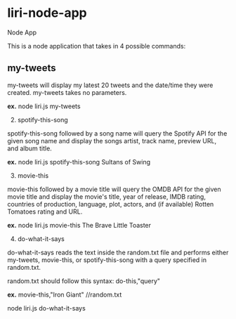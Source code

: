 # liri-node-app
Node App

This is a node application that takes in 4 possible commands:

<h2>my-tweets</h2>

my-tweets will display my latest 20 tweets and the date/time they were created. my-tweets takes no parameters.

<strong>ex.</strong> node liri.js my-tweets

2) spotify-this-song

spotify-this-song followed by a song name will query the Spotify API for the given song name and display the songs artist, track name, preview URL, and album title.

<strong>ex.</strong> node liri.js spotify-this-song Sultans of Swing

3) movie-this

movie-this followed by a movie title will query the OMDB API for the given movie title and display the movie's title, year of release, IMDB rating, countries of production, language, plot, actors, and (if available) Rotten Tomatoes rating and URL.

<strong>ex.</strong> node liri.js movie-this The Brave Little Toaster

4) do-what-it-says

do-what-it-says reads the text inside the random.txt file and performs either my-tweets, movie-this, or spotify-this-song with a query specified in random.txt.

random.txt should follow this syntax:
do-this,"query"

<strong><strong>ex.</strong></strong> movie-this,"Iron Giant"     //random.txt

node liri.js do-what-it-says